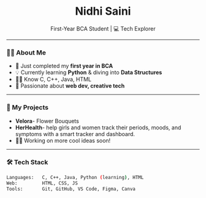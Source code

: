 <h1 align="center"> Nidhi Saini</h1>

<p align="center">
First-Year BCA Student | 💻 Tech Explorer
</p>

---

### 👩‍💻 About Me
- 🌱 Just completed my **first year in BCA**
- 💡 Currently learning **Python** & diving into **Data Structures**
- 👩‍💻 Know C, C++, Java, HTML
- 🚀 Passionate about **web dev, creative tech**

---

### 💼 My Projects
  - **Velora**- Flower Bouquets
  - **HerHealth**- help girls and women track their periods, moods, and symptoms with a smart tracker and dashboard.
- 👩‍🎨 Working on more cool ideas soon!

---

### 🛠️ Tech Stack
```bash
Languages:   C, C++, Java, Python (learning), HTML  
Web:         HTML, CSS, JS  
Tools:       Git, GitHub, VS Code, Figma, Canva
```




